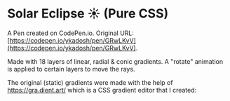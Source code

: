 # Solar Eclipse ☀️ (Pure CSS)

A Pen created on CodePen.io. Original URL: [https://codepen.io/ykadosh/pen/GRwLKvV](https://codepen.io/ykadosh/pen/GRwLKvV).

Made with 18 layers of linear, radial & conic gradients.  A "rotate" animation is applied to certain layers to move the rays.

The original (static) gradients were made with the help of 
https://gra.dient.art/ which is a CSS gradient editor that I created: